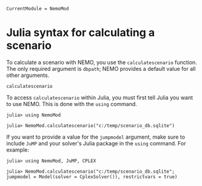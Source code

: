 ```@meta
CurrentModule = NemoMod
```
# Julia syntax for calculating a scenario

To calculate a scenario with NEMO, you use the `calculatescenario` function. The only required argument is `dbpath`; NEMO provides a default value for all other arguments.

```@docs
calculatescenario
```

To access `calculatescenario` within Julia, you must first tell Julia you want to use NEMO. This is done with the `using` command.

```
julia> using NemoMod

julia> NemoMod.calculatescenario("c:/temp/scenario_db.sqlite")
```

If you want to provide a value for the `jumpmodel` argument, make sure to include `JuMP` and your solver's Julia package in the `using` command. For example:

```
julia> using NemoMod, JuMP, CPLEX

julia> NemoMod.calculatescenario("c:/temp/scenario_db.sqlite"; jumpmodel = Model(solver = CplexSolver()), restrictvars = true)
```
